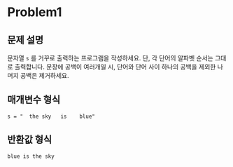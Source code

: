 # Problem1

## 문제 설명

문자열 `s` 를 거꾸로 출력하는 프로그램을 작성하세요.
단, 각 단어의 알파벳 순서는 그대로 출력합니다.
문장에 공백이 여러개일 시, 단어와 단어 사이 하나의 공백을 제외한 나머지 공백은 제거하세요.


## 매개변수 형식

`s = "  the sky   is    blue"`


## 반환값 형식

`blue is the sky`
